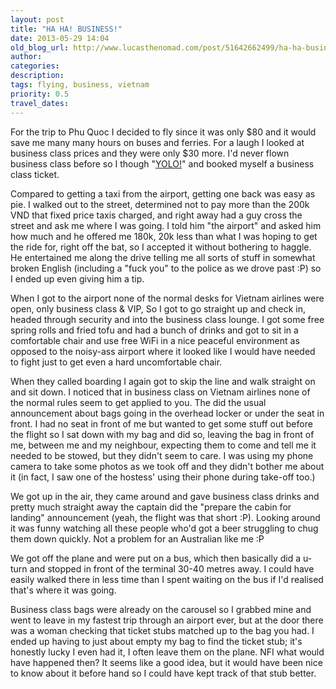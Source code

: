 ```yaml
---
layout: post
title: "HA HA! BUSINESS!"
date: 2013-05-29 14:04
old_blog_url: http://www.lucasthenomad.com/post/51642662499/ha-ha-business
author: 
categories: 
description: 
tags: flying, business, vietnam
priority: 0.5
travel_dates: 
---
```

For the trip to Phu Quoc I decided to fly since it was only $80 and it would save me many many hours on buses and ferries. For a laugh I looked at business class prices and they were only $30 more. I'd never flown business class before so I though "[YOLO!](http://www.youtube.com/watch?v=z5Otla5157c)" and booked myself a business class ticket.

<!-- more -->

Compared to getting a taxi from the airport, getting one back was easy as pie. I walked out to the street, determined not to pay more than the 200k VND that fixed price taxis charged, and right away had a guy cross the street and ask me where I was going. I told him "the airport" and asked him how much and he offered me 180k, 20k less than what I was hoping to get the ride for, right off the bat, so I accepted it without bothering to haggle. He entertained me along the drive telling me all sorts of stuff in somewhat broken English (including a "fuck you" to the police as we drove past :P) so I ended up even giving him a tip.

When I got to the airport none of the normal desks for Vietnam airlines were open, only business class & VIP, So I got to go straight up and check in, headed through security and into the business class lounge. I got some free spring rolls and fried tofu and had a bunch of drinks and got to sit in a comfortable chair and use free WiFi in a nice peaceful environment as opposed to the noisy-ass airport where it looked like I would have needed to fight just to get even a hard uncomfortable chair.

When they called boarding I again got to skip the line and walk straight on and sit down. I noticed that in business class on Vietnam airlines none of the normal rules seem to get applied to you. The did the usual announcement about bags going in the overhead locker or under the seat in front. I had no seat in front of me but wanted to get some stuff out before the flight so I sat down with my bag and did so, leaving the bag in front of me, between me and my neighbour, expecting them to come and tell me it needed to be stowed, but they didn't seem to care. I was using my phone camera to take some photos as we took off and they didn't bother me about it (in fact, I saw one of the hostess' using their phone during take-off too.)

We got up in the air, they came around and gave business class drinks and pretty much straight away the captain did the "prepare the cabin for landing" announcement (yeah, the flight was that short :P). Looking around it was funny watching all these people who'd got a beer struggling to chug them down quickly. Not a problem for an Australian like me :P

We got off the plane and were put on a bus, which then basically did a u-turn and stopped in front of the terminal 30-40 metres away. I could have easily walked there in less time than I spent waiting on the bus if I'd realised that's where it was going.

Business class bags were already on the carousel so I grabbed mine and went to leave in my fastest trip through an airport ever, but at the door there was a woman checking that ticket stubs matched up to the bag you had. I ended up having to just about empty my bag to find the ticket stub; it's honestly lucky I even had it, I often leave them on the plane. NFI what would have happened then? It seems like a good idea, but it would have been nice to know about it before hand so I could have kept track of that stub better.
